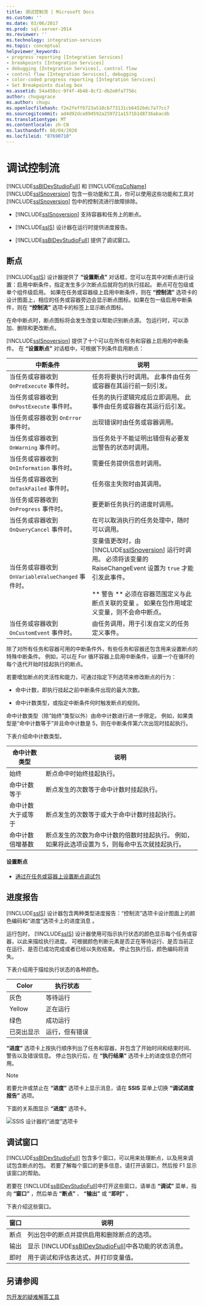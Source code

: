 ```yaml
---
title: 调试控制流 | Microsoft Docs
ms.custom: ''
ms.date: 03/06/2017
ms.prod: sql-server-2014
ms.reviewer: ''
ms.technology: integration-services
ms.topic: conceptual
helpviewer_keywords:
- progress reporting [Integration Services]
- breakpoints [Integration Services]
- debugging [Integration Services], control flow
- control flow [Integration Services], debugging
- color-coded progress reporting [Integration Services]
- Set Breakpoints dialog box
ms.assetid: 54a458cc-9f4f-4b48-8cf2-db2e0fa7756c
author: chugugrace
ms.author: chugu
ms.openlocfilehash: f2e2feff6723a510cb773131cb6452bdc7a77cc7
ms.sourcegitcommit: ad4d92dce894592a259721a1571b1d8736abacdb
ms.translationtype: MT
ms.contentlocale: zh-CN
ms.lasthandoff: 08/04/2020
ms.locfileid: "87690710"
---
```

# <a name="debugging-control-flow"></a>调试控制流
  [!INCLUDE[ssBIDevStudioFull](../../../includes/ssbidevstudiofull-md.md)] 和 [!INCLUDE[msCoName](../../includes/msconame-md.md)] [!INCLUDE[ssISnoversion](../../../includes/ssisnoversion-md.md)] 包含一些功能和工具，你可以使用这些功能和工具对 [!INCLUDE[ssISnoversion](../../../includes/ssisnoversion-md.md)] 包中的控制流进行故障排除。

-   [!INCLUDE[ssISnoversion](../../../includes/ssisnoversion-md.md)] 支持容器和任务上的断点。

-   [!INCLUDE[ssIS](../../../includes/ssis-md.md)] 设计器在运行时提供进度报告。

-   [!INCLUDE[ssBIDevStudioFull](../../../includes/ssbidevstudiofull-md.md)] 提供了调试窗口。

## <a name="breakpoints"></a>断点
 [!INCLUDE[ssIS](../../../includes/ssis-md.md)] 设计器提供了 **“设置断点”** 对话框，您可以在其中对断点进行设置：启用中断条件，指定发生多少次断点后就将包的执行挂起。 断点可在包级或单个组件级启用。 如果在任务或容器级上启用中断条件，则在 **“控制流”** 选项卡的设计图面上，相应的任务或容器旁边会显示断点图标。如果在包一级启用中断条件，则在 **“控制流”** 选项卡的标签上显示断点图标。

 在命中断点时，断点图标将会发生改变以帮助识别断点源。 包运行时，可以添加、删除和更改断点。

 [!INCLUDE[ssISnoversion](../../../includes/ssisnoversion-md.md)] 提供了十个可以在所有任务和容器上启用的中断条件。 在 **“设置断点”** 对话框中，可根据下列条件启用断点：

|中断条件|说明|
|---------------------|-----------------|
|当任务或容器收到 `OnPreExecute` 事件时。|任务将要执行时调用。 此事件由任务或容器在其运行前一刻引发。|
|当任务或容器收到 `OnPostExecute` 事件时。|任务的执行逻辑完成后立即调用。 此事件由任务或容器在其运行后引发。|
|当任务或容器收到 `OnError` 事件时。|出现错误时由任务或容器调用。|
|当任务或容器收到 `OnWarning` 事件时。|当任务处于不能证明出错但有必要发出警告的状态时调用。|
|当任务或容器收到 `OnInformation` 事件时。|需要任务提供信息时调用。|
|当任务或容器收到 `OnTaskFailed` 事件时。|任务宿主失败时由其调用。|
|当任务或容器收到 `OnProgress` 事件时。|要更新任务执行的进度时调用。|
|当任务或容器收到 `OnQueryCancel` 事件时。|在可以取消执行的任务处理中，随时可以调用。|
|当任务或容器收到 `OnVariableValueChanged` 事件时。|变量值更改时，由 [!INCLUDE[ssISnoversion](../../../includes/ssisnoversion-md.md)] 运行时调用。 必须将该变量的 RaiseChangeEvent 设置为 `true` 才能引发此事件。<br /><br /> &#42;&#42; 警告 &#42;&#42; 必须在容器范围定义与此断点关联的变量   。 如果在包作用域定义变量，则不会命中断点。|
|当任务或容器收到 `OnCustomEvent` 事件时。|由任务调用，用于引发自定义的任务定义事件。|

 除了对所有任务和容器可用的中断条件外，有些任务和容器还包含用来设置断点的特殊中断条件。 例如，可以在 For 循环容器上启用中断条件，设置一个在循环的每个迭代开始时挂起执行的断点。

 若要增加断点的灵活性和能力，可通过指定下列选项来修改断点的行为：

-   命中计数，即执行挂起之前中断条件出现的最大次数。

-   命中计数类型，或指定中断条件何时触发断点的规则。

 命中计数类型（除“始终”类型以外）由命中计数进行进一步限定。 例如，如果类型是“命中计数等于”并且命中计数是 5，则在中断条件第六次出现时挂起执行。

 下表介绍命中计数类型。

|命中计数类型|说明|
|--------------------|-----------------|
|始终|断点命中时始终挂起执行。|
|命中计数等于|断点发生的次数等于命中计数时挂起执行。|
|命中计数大于或等于|断点发生的次数等于或大于命中计数时挂起执行。|
|命中计数倍增基数|断点发生的次数为命中计数的倍数时挂起执行。 例如，如果将此选项设置为 5，则每命中五次就挂起执行。|

#### <a name="to-set-breakpoints"></a>设置断点

-   [通过在任务或容器上设置断点调试包](../debug-a-package-by-setting-breakpoints-on-a-task-or-a-container.md)

## <a name="progress-reporting"></a>进度报告
 [!INCLUDE[ssIS](../../../includes/ssis-md.md)] 设计器包含两种类型进度报告：“控制流”选项卡设计图面上的颜色编码和“进度”选项卡上的进度消息   。

 运行包时， [!INCLUDE[ssIS](../../../includes/ssis-md.md)] 设计器使用可指示执行状态的颜色显示每个任务或容器，以此来描绘执行进度。 可根据颜色判断元素是否正在等待运行、是否当前正在运行、是否已成功完成或者已经以失败结束。 停止包执行后，颜色编码将消失。

 下表介绍用于描绘执行状态的各种颜色。

|Color|执行状态|
|-----------|----------------------|
|灰色|等待运行|
|Yellow|正在运行|
|绿色|成功运行|
|已突出显示|运行，但有错误|

 **“进度”** 选项卡上按执行顺序列出了任务和容器，并包含了开始时间和结束时间、警告以及错误信息。 停止包执行后，在 **“执行结果”** 选项卡上的进度信息仍然可用。

> [!NOTE]
>  若要允许或禁止在 **“进度”** 选项卡上显示消息，请在 **SSIS** 菜单上切换 **“调试进度报告”** 选项。

 下面的关系图显示 **“进度”** 选项卡。

 ![SSIS 设计器的“进度”选项卡](../media/mw-dtsflow04.gif "SSIS 设计器的“进度”选项卡")

## <a name="debug-windows"></a>调试窗口
 [!INCLUDE[ssBIDevStudioFull](../../../includes/ssbidevstudiofull-md.md)] 包含多个窗口，可以用来处理断点，以及用来调试包含断点的包。 若要了解每个窗口的更多信息，请打开该窗口，然后按 F1 显示该窗口的帮助。

 若要在 [!INCLUDE[ssBIDevStudioFull](../../../includes/ssbidevstudiofull-md.md)]中打开这些窗口，请单击 **“调试”** 菜单，指向 **“窗口”** ，然后单击 **“断点”** 、 **“输出”** 或 **“即时”** 。

 下表介绍这些窗口。

|窗口|说明|
|------------|-----------------|
|断点|列出包中的断点并提供启用和删除断点的选项。|
|输出|显示 [!INCLUDE[ssBIDevStudioFull](../../../includes/ssbidevstudiofull-md.md)]中各功能的状态消息。|
|即时|用于调试和评估表达式，并打印变量值。|

## <a name="see-also"></a>另请参阅
 [包开发的疑难解答工具](troubleshooting-tools-for-package-development.md)


